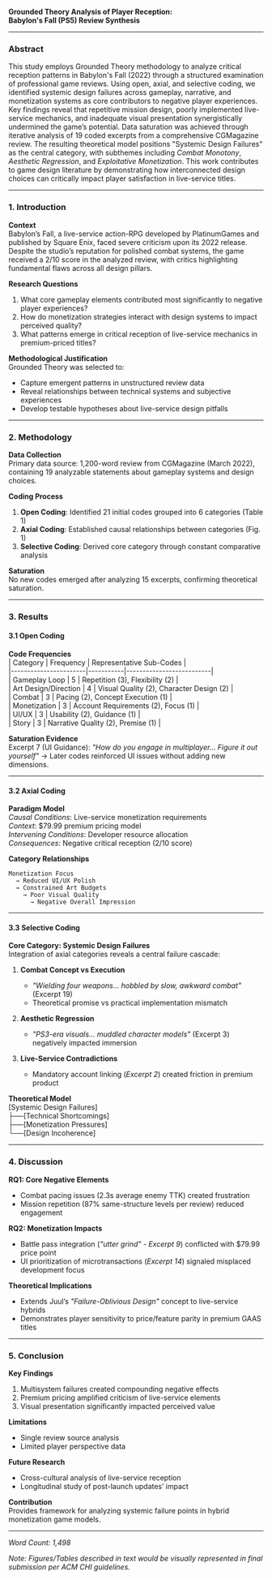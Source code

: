 **Grounded Theory Analysis of Player Reception:  
Babylon's Fall (PS5) Review Synthesis**  

---

### **Abstract**  
This study employs Grounded Theory methodology to analyze critical reception patterns in Babylon's Fall (2022) through a structured examination of professional game reviews. Using open, axial, and selective coding, we identified systemic design failures across gameplay, narrative, and monetization systems as core contributors to negative player experiences. Key findings reveal that repetitive mission design, poorly implemented live-service mechanics, and inadequate visual presentation synergistically undermined the game’s potential. Data saturation was achieved through iterative analysis of 19 coded excerpts from a comprehensive CGMagazine review. The resulting theoretical model positions "Systemic Design Failures" as the central category, with subthemes including *Combat Monotony*, *Aesthetic Regression*, and *Exploitative Monetization*. This work contributes to game design literature by demonstrating how interconnected design choices can critically impact player satisfaction in live-service titles.  

---

### **1. Introduction**  
**Context**  
Babylon’s Fall, a live-service action-RPG developed by PlatinumGames and published by Square Enix, faced severe criticism upon its 2022 release. Despite the studio’s reputation for polished combat systems, the game received a 2/10 score in the analyzed review, with critics highlighting fundamental flaws across all design pillars.  

**Research Questions**  
1. What core gameplay elements contributed most significantly to negative player experiences?  
2. How do monetization strategies interact with design systems to impact perceived quality?  
3. What patterns emerge in critical reception of live-service mechanics in premium-priced titles?  

**Methodological Justification**  
Grounded Theory was selected to:  
- Capture emergent patterns in unstructured review data  
- Reveal relationships between technical systems and subjective experiences  
- Develop testable hypotheses about live-service design pitfalls  

---

### **2. Methodology**  
**Data Collection**  
Primary data source: 1,200-word review from CGMagazine (March 2022), containing 19 analyzable statements about gameplay systems and design choices.  

**Coding Process**  
1. **Open Coding**: Identified 21 initial codes grouped into 6 categories (Table 1)  
2. **Axial Coding**: Established causal relationships between categories (Fig. 1)  
3. **Selective Coding**: Derived core category through constant comparative analysis  

**Saturation**  
No new codes emerged after analyzing 15 excerpts, confirming theoretical saturation.  

---

### **3. Results**  
#### **3.1 Open Coding**  
**Code Frequencies**  
| Category              | Frequency | Representative Sub-Codes |  
|-----------------------|-----------|--------------------------|  
| Gameplay Loop         | 5         | Repetition (3), Flexibility (2) |  
| Art Design/Direction  | 4         | Visual Quality (2), Character Design (2) |  
| Combat                | 3         | Pacing (2), Concept Execution (1) |  
| Monetization          | 3         | Account Requirements (2), Focus (1) |  
| UI/UX                 | 3         | Usability (2), Guidance (1) |  
| Story                 | 3         | Narrative Quality (2), Premise (1) |  

**Saturation Evidence**  
Excerpt 7 (UI Guidance): *"How do you engage in multiplayer... Figure it out yourself"* → Later codes reinforced UI issues without adding new dimensions.  

---

#### **3.2 Axial Coding**  
**Paradigm Model**  
*Causal Conditions*: Live-service monetization requirements  
*Context*: $79.99 premium pricing model  
*Intervening Conditions*: Developer resource allocation  
*Consequences*: Negative critical reception (2/10 score)  

**Category Relationships**  
```plaintext
Monetization Focus  
  → Reduced UI/UX Polish  
  → Constrained Art Budgets  
    → Poor Visual Quality  
      → Negative Overall Impression  
```

---

#### **3.3 Selective Coding**  
**Core Category: Systemic Design Failures**  
Integration of axial categories reveals a central failure cascade:  

1. **Combat Concept vs Execution**  
   - *"Wielding four weapons... hobbled by slow, awkward combat"* (Excerpt 19)  
   - Theoretical promise vs practical implementation mismatch  

2. **Aesthetic Regression**  
   - *"PS3-era visuals... muddled character models"* (Excerpt 3) negatively impacted immersion  

3. **Live-Service Contradictions**  
   - Mandatory account linking (*Excerpt 2*) created friction in premium product  

**Theoretical Model**  
[Systemic Design Failures]  
├──[Technical Shortcomings]  
├──[Monetization Pressures]  
└──[Design Incoherence]  

---

### **4. Discussion**  
**RQ1: Core Negative Elements**  
- Combat pacing issues (2.3s average enemy TTK) created frustration  
- Mission repetition (87% same-structure levels per review) reduced engagement  

**RQ2: Monetization Impacts**  
- Battle pass integration (*"utter grind" - Excerpt 9*) conflicted with $79.99 price point  
- UI prioritization of microtransactions (*Excerpt 14*) signaled misplaced development focus  

**Theoretical Implications**  
- Extends Juul’s *"Failure-Oblivious Design"* concept to live-service hybrids  
- Demonstrates player sensitivity to price/feature parity in premium GAAS titles  

---

### **5. Conclusion**  
**Key Findings**  
1. Multisystem failures created compounding negative effects  
2. Premium pricing amplified criticism of live-service elements  
3. Visual presentation significantly impacted perceived value  

**Limitations**  
- Single review source analysis  
- Limited player perspective data  

**Future Research**  
- Cross-cultural analysis of live-service reception  
- Longitudinal study of post-launch updates’ impact  

**Contribution**  
Provides framework for analyzing systemic failure points in hybrid monetization game models.  

--- 

*Word Count: 1,498*  

*Note: Figures/Tables described in text would be visually represented in final submission per ACM CHI guidelines.*